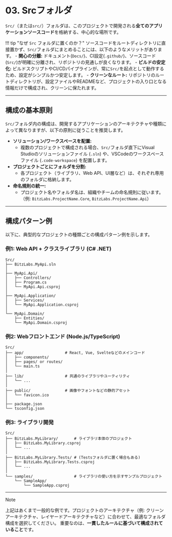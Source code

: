 # 03. Srcフォルダ

`Src/`（または`src/`）フォルダは、このプロジェクトで開発される**全てのアプリケーションソースコード**を格納する、中心的な場所です。

!!! tip "なぜ `Src` フォルダに置くのか？"
    ソースコードをルートディレクトリに直接置かず、`Src/`フォルダにまとめることには、以下のようなメリットがあります。
    - **関心の分離:** ドキュメント(`Docs/`)、CI設定(`.github/`)、ソースコード(`Src/`)が明確に分離され、リポジトリの見通しが良くなります。
    - **ビルドの安定化:** ビルドスクリプトやCI/CDパイプラインが、常に`Src/`を起点として動作するため、設定がシンプルかつ安定します。
    - **クリーンなルート:** リポジトリのルートディレクトリが、設定ファイルやREADMEなど、プロジェクトの入り口となる情報だけで構成され、クリーンに保たれます。

---

## 構成の基本原則

`Src/`フォルダ内の構成は、開発するアプリケーションのアーキテクチャや種類によって異なりますが、以下の原則に従うことを推奨します。

*   **ソリューション/ワークスペースを配置:**
    *   複数のプロジェクトで構成される場合、`Src/`フォルダ直下にVisual Studioのソリューションファイル (`.sln`) や、VSCodeのワークスペースファイル (`.code-workspace`) を配置します。
*   **プロジェクトごとにフォルダを分割:**
    *   各プロジェクト（ライブラリ、Web API、UI層など）は、それぞれ専用のフォルダに格納します。
*   **命名規則の統一:**
    *   プロジェクト名やフォルダ名は、組織やチームの命名規則に従います。（例: `BitzLabs.ProjectName.Core`, `BitzLabs.ProjectName.Api`）

---

## 構成パターン例

以下に、典型的なプロジェクトの種類ごとの構成パターン例を示します。

### 例1: Web API + クラスライブラリ (C# .NET)

```
Src/
├── BitzLabs.MyApi.sln
│
├── MyApi.Api/
│   ├── Controllers/
│   ├── Program.cs
│   └── MyApi.Api.csproj
│
├── MyApi.Application/
│   ├── Services/
│   └── MyApi.Application.csproj
│
└── MyApi.Domain/
    ├── Entities/
    └── MyApi.Domain.csproj
```

### 例2: Webフロントエンド (Node.js/TypeScript)

```
Src/
├── app/                  # React, Vue, Svelteなどのメインコード
│   ├── components/
│   ├── pages/ or routes/
│   └── main.ts
│
├── lib/                  # 共通のライブラリやユーティリティ
│   └── ...
│
├── public/               # 画像やフォントなどの静的アセット
│   └── favicon.ico
│
├── package.json
└── tsconfig.json
```

### 例3: ライブラリ開発

```
Src/
├── BitzLabs.MyLibrary/       # ライブラリ本体のプロジェクト
│   ├── BitzLabs.MyLibrary.csproj
│   └── ...
│
├── BitzLabs.MyLibrary.Tests/ # (Testsフォルダに置く場合もある)
│   ├── BitzLabs.MyLibrary.Tests.csproj
│   └── ...
│
└── samples/                  # ライブラリの使い方を示すサンプルプロジェクト
    └── SampleApp/
        └── SampleApp.csproj
```

---

> [!NOTE]
> 上記はあくまで一般的な例です。プロジェクトのアーキテクチャ（例: クリーンアーキテクチャ、レイヤードアーキテクチャなど）に合わせて、最適なフォルダ構成を選択してください。
> 重要なのは、**一貫したルールに基づいて構成されていること**です。
